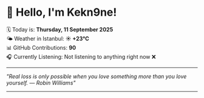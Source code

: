 # 👋 Hello, I'm Kekn9ne!

🗓️ Today is: **Thursday, 11 September 2025**  
🌤️ Weather in Istanbul: **☀️   +23°C**  
📊 GitHub Contributions: **90**  
🎧 Currently Listening: Not listening to anything right now ❌

---

_"Real loss is only possible when you love something more than you love yourself. — *Robin Williams*"_

---
